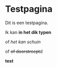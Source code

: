 # Testpagina

Dit is een testpagina.

Ik kan **in het dik typen**

of _het kan schuin_

of ~~of doorstreept~~d

**__test__**
